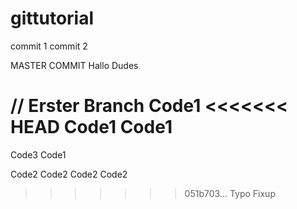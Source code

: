 # gittutorial

commit 1
commit 2

MASTER COMMIT
Hallo Dudes

// Erster Branch
Code1
<<<<<<< HEAD
Code1 
Code1
=======
Code3 
Code1

Code2
Code2
Code2
Code2
>>>>>>> 051b703... Typo Fixup
